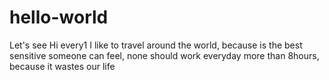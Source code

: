 # hello-world
Let's see
Hi every1
I like to travel around the world, because is the best sensitive someone can feel, none should work everyday more than 8hours, because it wastes our life
